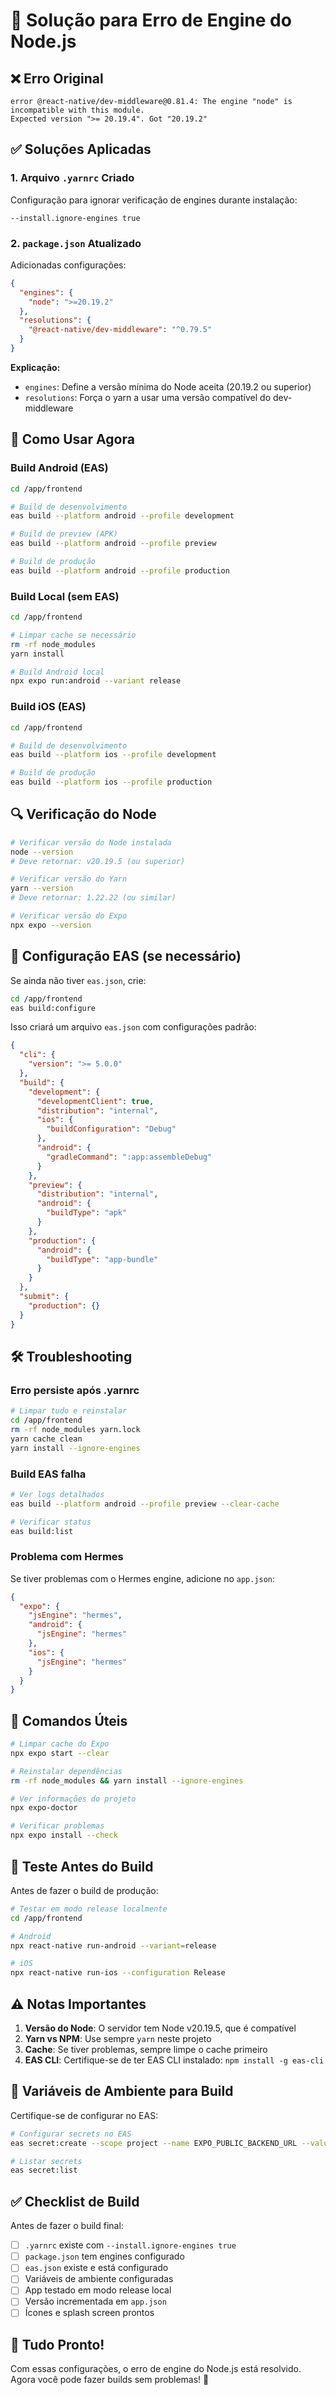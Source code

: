 # 🔧 Solução para Erro de Engine do Node.js

## ❌ Erro Original

```
error @react-native/dev-middleware@0.81.4: The engine "node" is incompatible with this module. 
Expected version ">= 20.19.4". Got "20.19.2"
```

## ✅ Soluções Aplicadas

### 1. Arquivo `.yarnrc` Criado

Configuração para ignorar verificação de engines durante instalação:

```
--install.ignore-engines true
```

### 2. `package.json` Atualizado

Adicionadas configurações:

```json
{
  "engines": {
    "node": ">=20.19.2"
  },
  "resolutions": {
    "@react-native/dev-middleware": "^0.79.5"
  }
}
```

**Explicação:**
- `engines`: Define a versão mínima do Node aceita (20.19.2 ou superior)
- `resolutions`: Força o yarn a usar uma versão compatível do dev-middleware

## 🚀 Como Usar Agora

### Build Android (EAS)

```bash
cd /app/frontend

# Build de desenvolvimento
eas build --platform android --profile development

# Build de preview (APK)
eas build --platform android --profile preview

# Build de produção
eas build --platform android --profile production
```

### Build Local (sem EAS)

```bash
cd /app/frontend

# Limpar cache se necessário
rm -rf node_modules
yarn install

# Build Android local
npx expo run:android --variant release
```

### Build iOS (EAS)

```bash
cd /app/frontend

# Build de desenvolvimento
eas build --platform ios --profile development

# Build de produção
eas build --platform ios --profile production
```

## 🔍 Verificação do Node

```bash
# Verificar versão do Node instalada
node --version
# Deve retornar: v20.19.5 (ou superior)

# Verificar versão do Yarn
yarn --version
# Deve retornar: 1.22.22 (ou similar)

# Verificar versão do Expo
npx expo --version
```

## 📝 Configuração EAS (se necessário)

Se ainda não tiver `eas.json`, crie:

```bash
cd /app/frontend
eas build:configure
```

Isso criará um arquivo `eas.json` com configurações padrão:

```json
{
  "cli": {
    "version": ">= 5.0.0"
  },
  "build": {
    "development": {
      "developmentClient": true,
      "distribution": "internal",
      "ios": {
        "buildConfiguration": "Debug"
      },
      "android": {
        "gradleCommand": ":app:assembleDebug"
      }
    },
    "preview": {
      "distribution": "internal",
      "android": {
        "buildType": "apk"
      }
    },
    "production": {
      "android": {
        "buildType": "app-bundle"
      }
    }
  },
  "submit": {
    "production": {}
  }
}
```

## 🛠️ Troubleshooting

### Erro persiste após .yarnrc

```bash
# Limpar tudo e reinstalar
cd /app/frontend
rm -rf node_modules yarn.lock
yarn cache clean
yarn install --ignore-engines
```

### Build EAS falha

```bash
# Ver logs detalhados
eas build --platform android --profile preview --clear-cache

# Verificar status
eas build:list
```

### Problema com Hermes

Se tiver problemas com o Hermes engine, adicione no `app.json`:

```json
{
  "expo": {
    "jsEngine": "hermes",
    "android": {
      "jsEngine": "hermes"
    },
    "ios": {
      "jsEngine": "hermes"
    }
  }
}
```

## 🎯 Comandos Úteis

```bash
# Limpar cache do Expo
npx expo start --clear

# Reinstalar dependências
rm -rf node_modules && yarn install --ignore-engines

# Ver informações do projeto
npx expo-doctor

# Verificar problemas
npx expo install --check
```

## 📱 Teste Antes do Build

Antes de fazer o build de produção:

```bash
# Testar em modo release localmente
cd /app/frontend

# Android
npx react-native run-android --variant=release

# iOS
npx react-native run-ios --configuration Release
```

## ⚠️ Notas Importantes

1. **Versão do Node**: O servidor tem Node v20.19.5, que é compatível
2. **Yarn vs NPM**: Use sempre `yarn` neste projeto
3. **Cache**: Se tiver problemas, sempre limpe o cache primeiro
4. **EAS CLI**: Certifique-se de ter EAS CLI instalado: `npm install -g eas-cli`

## 🔐 Variáveis de Ambiente para Build

Certifique-se de configurar no EAS:

```bash
# Configurar secrets no EAS
eas secret:create --scope project --name EXPO_PUBLIC_BACKEND_URL --value https://sua-api.com

# Listar secrets
eas secret:list
```

## ✅ Checklist de Build

Antes de fazer o build final:

- [ ] `.yarnrc` existe com `--install.ignore-engines true`
- [ ] `package.json` tem engines configurado
- [ ] `eas.json` existe e está configurado
- [ ] Variáveis de ambiente configuradas
- [ ] App testado em modo release local
- [ ] Versão incrementada em `app.json`
- [ ] Ícones e splash screen prontos

## 🎉 Tudo Pronto!

Com essas configurações, o erro de engine do Node.js está resolvido. Agora você pode fazer builds sem problemas! 🚀
